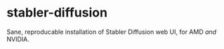 # stabler-diffusion
Sane, reproducable installation of Stabler Diffusion web UI, for AMD *and* NVIDIA.
